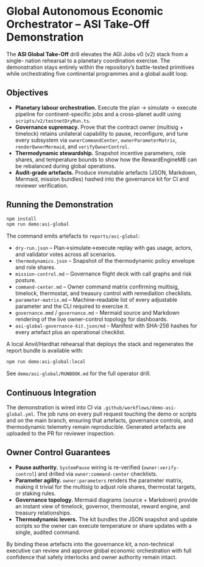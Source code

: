 # Global Autonomous Economic Orchestrator – ASI Take-Off Demonstration

The **ASI Global Take-Off** drill elevates the AGI Jobs v0 (v2) stack from a single-
nation rehearsal to a planetary coordination exercise.  The demonstration stays entirely
within the repository’s battle-tested primitives while orchestrating five continental
programmes and a global audit loop.

## Objectives

- **Planetary labour orchestration.** Execute the plan → simulate → execute pipeline for
  continent-specific jobs and a cross-planet audit using `scripts/v2/testnetDryRun.ts`.
- **Governance supremacy.** Prove that the contract owner (multisig + timelock) retains
  unilateral capability to pause, reconfigure, and tune every subsystem via
  `ownerCommandCenter`, `ownerParameterMatrix`, `renderOwnerMermaid`, and
  `verifyOwnerControl`.
- **Thermodynamic stewardship.** Snapshot incentive parameters, role shares, and
  temperature bounds to show how the RewardEngineMB can be rebalanced during global
  operations.
- **Audit-grade artefacts.** Produce immutable artefacts (JSON, Markdown, Mermaid,
  mission bundles) hashed into the governance kit for CI and reviewer verification.

## Running the Demonstration

```bash
npm install
npm run demo:asi-global
```

The command emits artefacts to `reports/asi-global`:

- `dry-run.json` – Plan→simulate→execute replay with gas usage, actors, and validator
  votes across all scenarios.
- `thermodynamics.json` – Snapshot of the thermodynamic policy envelope and role shares.
- `mission-control.md` – Governance flight deck with call graphs and risk posture.
- `command-center.md` – Owner command matrix confirming multisig, timelock, thermostat,
  and treasury control with remediation checklists.
- `parameter-matrix.md` – Machine-readable list of every adjustable parameter and the
  CLI required to exercise it.
- `governance.mmd` / `governance.md` – Mermaid source and Markdown rendering of the live
  owner-control topology for dashboards.
- `asi-global-governance-kit.json/md` – Manifest with SHA-256 hashes for every artefact
  plus an operational checklist.

A local Anvil/Hardhat rehearsal that deploys the stack and regenerates the report bundle
is available with:

```bash
npm run demo:asi-global:local
```

See `demo/asi-global/RUNBOOK.md` for the full operator drill.

## Continuous Integration

The demonstration is wired into CI via `.github/workflows/demo-asi-global.yml`.  The job
runs on every pull request touching the demo or scripts and on the main branch, ensuring
that artefacts, governance controls, and thermodynamic telemetry remain reproducible.
Generated artefacts are uploaded to the PR for reviewer inspection.

## Owner Control Guarantees

- **Pause authority.** `SystemPause` wiring is re-verified (`owner:verify-control`) and
  drilled via `owner:command-center` checklists.
- **Parameter agility.** `owner:parameters` renders the parameter matrix, making it
  trivial for the multisig to adjust role shares, thermostat targets, or staking rules.
- **Governance topology.** Mermaid diagrams (source + Markdown) provide an instant view
  of timelock, governor, thermostat, reward engine, and treasury relationships.
- **Thermodynamic levers.** The kit bundles the JSON snapshot and update scripts so the
  owner can execute temperature or share updates with a single, audited command.

By binding these artefacts into the governance kit, a non-technical executive can review
and approve global economic orchestration with full confidence that safety interlocks and
owner authority remain intact.
